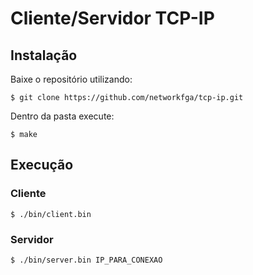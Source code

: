 # Cliente/Servidor TCP-IP

## Instalação

Baixe o repositório utilizando:
```shell
$ git clone https://github.com/networkfga/tcp-ip.git
```

Dentro da pasta execute:
```
$ make
```

## Execução

### Cliente
```
$ ./bin/client.bin
```

### Servidor
```
$ ./bin/server.bin IP_PARA_CONEXAO
```


